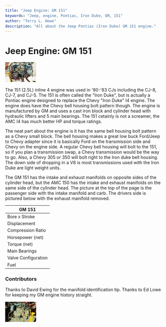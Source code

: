 ```yaml
---
title: "Jeep Engine: GM 151"
keywords: "Jeep, engine, Pontiac, Iron Duke, GM, 151"
author: "Terry L. Howe"
description: "All about the Jeep Pontiac (Iron Duke) GM 151 engine."
---
```


# Jeep Engine: GM 151

[![151 pasenger side](/images/engine/gm1511_.jpg)](/images/engine/gm1511.jpg)

The 151 (2.5L) inline 4 engine was used in '80-'83 CJs
including the CJ-8, CJ-7, and CJ-5.  The 151 is often called
the "Iron Duke", but is actually a Pontiac engine designed to
replace the Chevy "Iron Duke" I4 engine.  The engine does have
the Chevy bell housing bolt pattern though.  The engine is manufactured
by GM and uses a cast iron block and cylinder
head with hydraulic lifters and 5 main bearings.  The 151 cetainly is
not a screamer, the AMC I4 has much better HP and torque ratings.

The neat part about the engine is it has the same bell housing bolt
pattern as a Chevy small block.  The bell housing makes a great low
buck Ford/Jeep to Chevy adapter since it is basically Ford on the
transmission side and Chevy on the engine side.  A regular Chevy
bell housing will bolt to the 151, so if you plan a transmission
swap, a Chevy transmission would be the way to go.  Also, a Chevy
305 or 350 will bolt right to the Iron duke bell housing.  The down
side of dropping in a V8 is most transmissions used with the Iron
Duke are light weight units.

The GM 151 has the intake and exhaust manifolds on
opposite sides of the cylinder head, but the AMC 150
has the intake and exhaust manifolds on the same side of the
cylinder head.  The picture at the top of the page is the
passenger side with the intake manifold and carb.  The drivers
side is pictured below with the exhaust manifold removed.

| GM 151 |
| --- |
| Bore x Stroke | 4.00" x 3.00" |
| Displacement | 151 ci(2.5L) |
| Compression Ratio | 8.2:1 |
| Horsepower (net) | 82@4000 |
| Torque (net) | 125@2600 |
| Main Bearings | 5 |
| Valve Configuration | OHV |
| Fuel | Rochester staged 2bbl |

### Contributors

Thanks to David Ewing for the manifold identification tip.
Thanks to Ed Lowe for keeping my GM engine history straight.

[![151 drivers side](/images/engine/gm1512_.jpg)](/images/engine/gm1512.jpg)